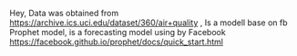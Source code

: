 Hey, Data was obtained from https://archive.ics.uci.edu/dataset/360/air+quality , Is a modell base on fb Prophet model, is a forecasting model using by Facebook
https://facebook.github.io/prophet/docs/quick_start.html
